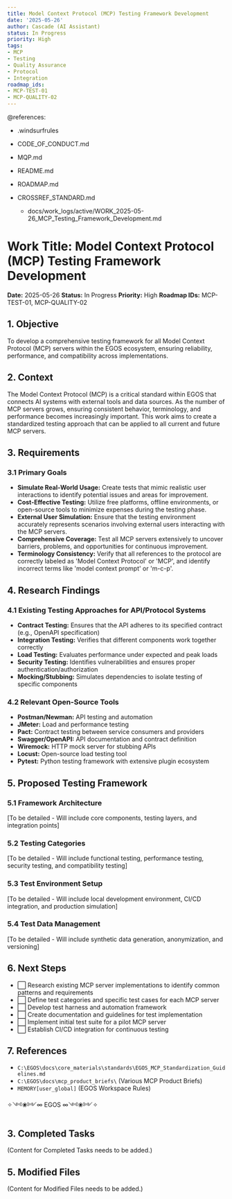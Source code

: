```yaml
---
title: Model Context Protocol (MCP) Testing Framework Development
date: '2025-05-26'
author: Cascade (AI Assistant)
status: In Progress
priority: High
tags:
- MCP
- Testing
- Quality Assurance
- Protocol
- Integration
roadmap_ids:
- MCP-TEST-01
- MCP-QUALITY-02
---
```


@references:
- .windsurfrules
- CODE_OF_CONDUCT.md
- MQP.md
- README.md
- ROADMAP.md
- CROSSREF_STANDARD.md

  - docs/work_logs/active/WORK_2025-05-26_MCP_Testing_Framework_Development.md

# Work Title: Model Context Protocol (MCP) Testing Framework Development

**Date:** 2025-05-26
**Status:** In Progress
**Priority:** High
**Roadmap IDs:** MCP-TEST-01, MCP-QUALITY-02

## 1. Objective

To develop a comprehensive testing framework for all Model Context Protocol (MCP) servers within the EGOS ecosystem, ensuring reliability, performance, and compatibility across implementations.

## 2. Context

The Model Context Protocol (MCP) is a critical standard within EGOS that connects AI systems with external tools and data sources. As the number of MCP servers grows, ensuring consistent behavior, terminology, and performance becomes increasingly important. This work aims to create a standardized testing approach that can be applied to all current and future MCP servers.

## 3. Requirements

### 3.1 Primary Goals

- **Simulate Real-World Usage:** Create tests that mimic realistic user interactions to identify potential issues and areas for improvement.
- **Cost-Effective Testing:** Utilize free platforms, offline environments, or open-source tools to minimize expenses during the testing phase.
- **External User Simulation:** Ensure that the testing environment accurately represents scenarios involving external users interacting with the MCP servers.
- **Comprehensive Coverage:** Test all MCP servers extensively to uncover barriers, problems, and opportunities for continuous improvement.
- **Terminology Consistency:** Verify that all references to the protocol are correctly labeled as 'Model Context Protocol' or 'MCP', and identify incorrect terms like 'model context prompt' or 'm-c-p'.

## 4. Research Findings

### 4.1 Existing Testing Approaches for API/Protocol Systems

- **Contract Testing:** Ensures that the API adheres to its specified contract (e.g., OpenAPI specification)
- **Integration Testing:** Verifies that different components work together correctly
- **Load Testing:** Evaluates performance under expected and peak loads
- **Security Testing:** Identifies vulnerabilities and ensures proper authentication/authorization
- **Mocking/Stubbing:** Simulates dependencies to isolate testing of specific components

### 4.2 Relevant Open-Source Tools

- **Postman/Newman:** API testing and automation
- **JMeter:** Load and performance testing
- **Pact:** Contract testing between service consumers and providers
- **Swagger/OpenAPI:** API documentation and contract definition
- **Wiremock:** HTTP mock server for stubbing APIs
- **Locust:** Open-source load testing tool
- **Pytest:** Python testing framework with extensive plugin ecosystem

## 5. Proposed Testing Framework

### 5.1 Framework Architecture

[To be detailed - Will include core components, testing layers, and integration points]

### 5.2 Testing Categories

[To be detailed - Will include functional testing, performance testing, security testing, and compatibility testing]

### 5.3 Test Environment Setup

[To be detailed - Will include local development environment, CI/CD integration, and production simulation]

### 5.4 Test Data Management

[To be detailed - Will include synthetic data generation, anonymization, and versioning]

## 6. Next Steps

- ⬜ Research existing MCP server implementations to identify common patterns and requirements
- ⬜ Define test categories and specific test cases for each MCP server
- ⬜ Develop test harness and automation framework
- ⬜ Create documentation and guidelines for test implementation
- ⬜ Implement initial test suite for a pilot MCP server
- ⬜ Establish CI/CD integration for continuous testing

## 7. References

- `C:\EGOS\docs\core_materials\standards\EGOS_MCP_Standardization_Guidelines.md`
- `C:\EGOS\docs\mcp_product_briefs\` (Various MCP Product Briefs)
- `MEMORY[user_global]` (EGOS Workspace Rules)

✧༺❀༻∞ EGOS ∞༺❀༻✧
## 3. Completed Tasks

(Content for Completed Tasks needs to be added.)

## 5. Modified Files

(Content for Modified Files needs to be added.)